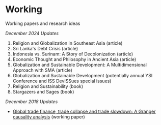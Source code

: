 # Working
Working papers and research ideas
  
*December 2024 Updates*  
1. Religion and Globalization in Southeast Asia (article)
2. Sri Lanka's Debt Crisis (article)
3. Indonesia vs. Surinam: A Story of Decolonization (article)
4. Economic Thought and Philosophy in Ancient Asia (article)
5. Globalization and Sustainable Development: A Multidimensional Approach with SMA (article)
6. Globalization and Sustainable Development (potentially annual YSI Conference and ISS DevISSues special issues)
7. Religion and Sustainability (book)
8. Stargazers and Sages (book)

*December 2018 Updates*
- [Global trade finance, trade collapse and trade slowdown: A Granger causality analysis](https://papers.ssrn.com/sol3/papers.cfm?abstract_id=3135988) (working paper)
